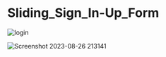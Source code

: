 # Sliding_Sign_In-Up_Form



![login](https://github.com/adityagunale/Sliding_Sign_In-Up_Form/assets/121552299/3dbb7cdc-5cc7-438f-83b9-2bb5f2b1a1c5)



![Screenshot 2023-08-26 213141](https://github.com/adityagunale/Sliding_Sign_In-Up_Form/assets/121552299/347e5f15-cfe6-467e-9f9c-7b855ad0242b)
